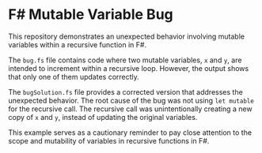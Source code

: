 # F# Mutable Variable Bug

This repository demonstrates an unexpected behavior involving mutable variables within a recursive function in F#.

The `bug.fs` file contains code where two mutable variables, `x` and `y`, are intended to increment within a recursive loop. However, the output shows that only one of them updates correctly.

The `bugSolution.fs` file provides a corrected version that addresses the unexpected behavior.  The root cause of the bug was not using `let mutable` for the recursive call.  The recursive call was unintentionally creating a new copy of `x` and `y`, instead of updating the original variables.

This example serves as a cautionary reminder to pay close attention to the scope and mutability of variables in recursive functions in F#.
